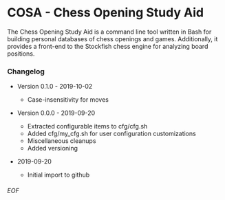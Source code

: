 # COSA - Chess Opening Study Aid

The Chess Opening Study Aid is a command line tool written in Bash for
building personal databases of chess openings and games.  Additionally, it
provides a front-end to the Stockfish chess engine for analyzing board
positions.


### Changelog

* Version 0.1.0 - 2019-10-02
    * Case-insensitivity for moves

* Version 0.0.0 - 2019-09-20
    * Extracted configurable items to cfg/cfg.sh
    * Added cfg/my_cfg.sh for user configuration customizations
    * Miscellaneous cleanups
    * Added versioning

* 2019-09-20
    * Initial import to github

###### EOF
